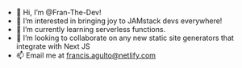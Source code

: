 - 👋 Hi, I’m @Fran-The-Dev!
- 👀 I’m interested in bringing joy to JAMstack devs everywhere!
- 🌱 I’m currently learning serverless functions.
- 💞️ I’m looking to collaborate on any new static site generators that integrate with Next JS
- 📫 Email me at francis.agulto@netlify.com

<!---
Fran-The-Dev/Fran-The-Dev is a ✨ special ✨ repository because its `README.md` (this file) appears on your GitHub profile.
You can click the Preview link to take a look at your changes.
--->

